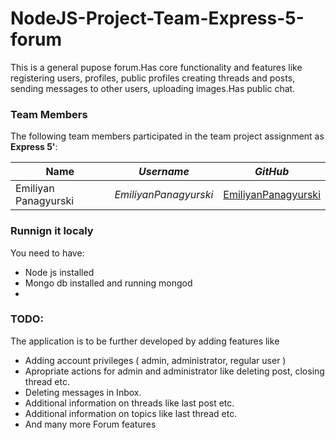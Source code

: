# NodeJS-Project-Team-Express-5-forum
This is a general pupose forum.Has core functionality and features like registering users, profiles, public profiles creating threads and posts, sending messages to other users, uploading images.Has public chat. 

### Team Members
The following team members participated in the team project assignment as **Express 5'**:

| Name                     | *Username*              | *GitHub*                                                      |
| -------------------------| ------------------------| -------------------------------------------------------------- 
| Emiliyan Panagyurski     | *EmiliyanPanagyurski*   | [EmiliyanPanagyurski](https://github.com/EmiliyanPanagyurski) |

### Runnign it localy
You need to have:
* Node js installed
* Mongo db installed and running mongod
* 

### TODO:
The application is to be further developed by adding features like 
* Adding account privileges ( admin, administrator, regular user )
* Apropriate actions for admin and administrator like deleting post, closing thread etc.
* Deleting messages in Inbox.
* Additional information on threads like last post etc.
* Additional information on topics like last thread etc.
* And many more Forum features 

